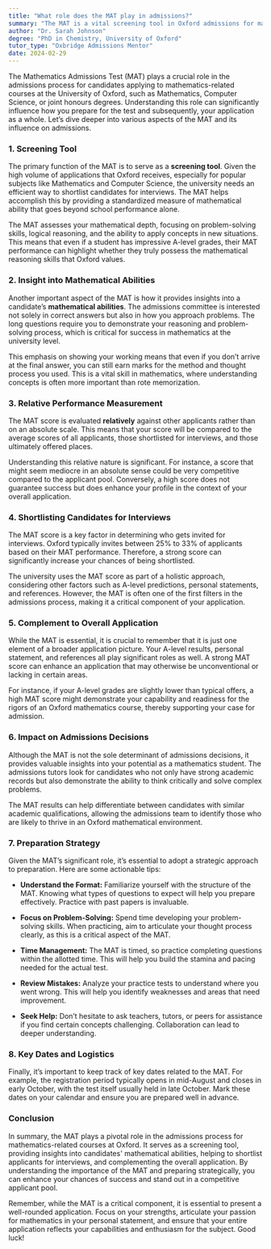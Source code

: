 ```yaml
---
title: "What role does the MAT play in admissions?"
summary: "The MAT is a vital screening tool in Oxford admissions for math-related courses, influencing preparation and overall application success."
author: "Dr. Sarah Johnson"
degree: "PhD in Chemistry, University of Oxford"
tutor_type: "Oxbridge Admissions Mentor"
date: 2024-02-29
---
```


The Mathematics Admissions Test (MAT) plays a crucial role in the admissions process for candidates applying to mathematics-related courses at the University of Oxford, such as Mathematics, Computer Science, or joint honours degrees. Understanding this role can significantly influence how you prepare for the test and subsequently, your application as a whole. Let’s dive deeper into various aspects of the MAT and its influence on admissions.

### 1. **Screening Tool**

The primary function of the MAT is to serve as a **screening tool**. Given the high volume of applications that Oxford receives, especially for popular subjects like Mathematics and Computer Science, the university needs an efficient way to shortlist candidates for interviews. The MAT helps accomplish this by providing a standardized measure of mathematical ability that goes beyond school performance alone. 

The MAT assesses your mathematical depth, focusing on problem-solving skills, logical reasoning, and the ability to apply concepts in new situations. This means that even if a student has impressive A-level grades, their MAT performance can highlight whether they truly possess the mathematical reasoning skills that Oxford values.

### 2. **Insight into Mathematical Abilities**

Another important aspect of the MAT is how it provides insights into a candidate’s **mathematical abilities**. The admissions committee is interested not solely in correct answers but also in how you approach problems. The long questions require you to demonstrate your reasoning and problem-solving process, which is critical for success in mathematics at the university level. 

This emphasis on showing your working means that even if you don’t arrive at the final answer, you can still earn marks for the method and thought process you used. This is a vital skill in mathematics, where understanding concepts is often more important than rote memorization.

### 3. **Relative Performance Measurement**

The MAT score is evaluated **relatively** against other applicants rather than on an absolute scale. This means that your score will be compared to the average scores of all applicants, those shortlisted for interviews, and those ultimately offered places. 

Understanding this relative nature is significant. For instance, a score that might seem mediocre in an absolute sense could be very competitive compared to the applicant pool. Conversely, a high score does not guarantee success but does enhance your profile in the context of your overall application.

### 4. **Shortlisting Candidates for Interviews**

The MAT score is a key factor in determining who gets invited for interviews. Oxford typically invites between 25% to 33% of applicants based on their MAT performance. Therefore, a strong score can significantly increase your chances of being shortlisted. 

The university uses the MAT score as part of a holistic approach, considering other factors such as A-level predictions, personal statements, and references. However, the MAT is often one of the first filters in the admissions process, making it a critical component of your application.

### 5. **Complement to Overall Application**

While the MAT is essential, it is crucial to remember that it is just one element of a broader application picture. Your A-level results, personal statement, and references all play significant roles as well. A strong MAT score can enhance an application that may otherwise be unconventional or lacking in certain areas. 

For instance, if your A-level grades are slightly lower than typical offers, a high MAT score might demonstrate your capability and readiness for the rigors of an Oxford mathematics course, thereby supporting your case for admission.

### 6. **Impact on Admissions Decisions**

Although the MAT is not the sole determinant of admissions decisions, it provides valuable insights into your potential as a mathematics student. The admissions tutors look for candidates who not only have strong academic records but also demonstrate the ability to think critically and solve complex problems.

The MAT results can help differentiate between candidates with similar academic qualifications, allowing the admissions team to identify those who are likely to thrive in an Oxford mathematical environment.

### 7. **Preparation Strategy**

Given the MAT’s significant role, it’s essential to adopt a strategic approach to preparation. Here are some actionable tips:

- **Understand the Format:** Familiarize yourself with the structure of the MAT. Knowing what types of questions to expect will help you prepare effectively. Practice with past papers is invaluable.
  
- **Focus on Problem-Solving:** Spend time developing your problem-solving skills. When practicing, aim to articulate your thought process clearly, as this is a critical aspect of the MAT.
  
- **Time Management:** The MAT is timed, so practice completing questions within the allotted time. This will help you build the stamina and pacing needed for the actual test.

- **Review Mistakes:** Analyze your practice tests to understand where you went wrong. This will help you identify weaknesses and areas that need improvement.

- **Seek Help:** Don’t hesitate to ask teachers, tutors, or peers for assistance if you find certain concepts challenging. Collaboration can lead to deeper understanding.

### 8. **Key Dates and Logistics**

Finally, it’s important to keep track of key dates related to the MAT. For example, the registration period typically opens in mid-August and closes in early October, with the test itself usually held in late October. Mark these dates on your calendar and ensure you are prepared well in advance.

### Conclusion

In summary, the MAT plays a pivotal role in the admissions process for mathematics-related courses at Oxford. It serves as a screening tool, providing insights into candidates' mathematical abilities, helping to shortlist applicants for interviews, and complementing the overall application. By understanding the importance of the MAT and preparing strategically, you can enhance your chances of success and stand out in a competitive applicant pool.

Remember, while the MAT is a critical component, it is essential to present a well-rounded application. Focus on your strengths, articulate your passion for mathematics in your personal statement, and ensure that your entire application reflects your capabilities and enthusiasm for the subject. Good luck!
    